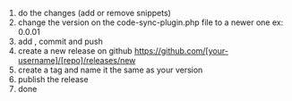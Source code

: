 1. do the changes (add or remove snippets)
2. change the version on the code-sync-plugin.php file to a newer one ex: 0.0.01
3. add , commit and push 
4. create a new release on github https://github.com/[your-username]/[repo]/releases/new
5. create a tag and name it the same as your version
5. publish the release
6. done